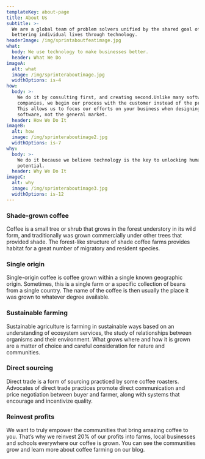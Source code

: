 ```yaml
---
templateKey: about-page
title: About Us
subtitle: >-
  We are a global team of problem solvers unified by the shared goal of
  bettering individual lives through technology.
headerImage: /img/sprintaboutfeatimage.jpg
what:
  body: We use technology to make businesses better.
  header: What We Do
imageA:
  alt: what
  image: /img/sprinteraboutimage.jpg
  widthOptions: is-4
how:
  body: >-
    We do it by consulting first, and creating second.Unlike many software
    companies, we begin our process with the customer instead of the product.
    This allows us to focus our efforts on your business when designing the
    software, not the general market.
  header: How We Do It
imageB:
  alt: how
  image: /img/sprinteraboutimage2.jpg
  widthOptions: is-7
why:
  body: >-
    We do it because we believe technology is the key to unlocking human
    potential.
  header: Why We Do It
imageC:
  alt: why
  image: /img/sprinteraboutimage3.jpg
  widthOptions: is-12
---
```

### Shade-grown coffee
Coffee is a small tree or shrub that grows in the forest understory in its wild form, and traditionally was grown commercially under other trees that provided shade. The forest-like structure of shade coffee farms provides habitat for a great number of migratory and resident species.

### Single origin
Single-origin coffee is coffee grown within a single known geographic origin. Sometimes, this is a single farm or a specific collection of beans from a single country. The name of the coffee is then usually the place it was grown to whatever degree available.

### Sustainable farming
Sustainable agriculture is farming in sustainable ways based on an understanding of ecosystem services, the study of relationships between organisms and their environment. What grows where and how it is grown are a matter of choice and careful consideration for nature and communities.

### Direct sourcing
Direct trade is a form of sourcing practiced by some coffee roasters. Advocates of direct trade practices promote direct communication and price negotiation between buyer and farmer, along with systems that encourage and incentivize quality.

### Reinvest profits
We want to truly empower the communities that bring amazing coffee to you. That’s why we reinvest 20% of our profits into farms, local businesses and schools everywhere our coffee is grown. You can see the communities grow and learn more about coffee farming on our blog.

